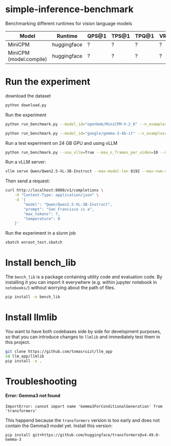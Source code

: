 # simple-inference-benchmark
Benchmarking different runtimes for vision language models


| Model                   | Runtime     | QPS@1 | TPS@1 | TPQ@1 | VRAMpeak@1 |
| ----------------------- | ----------- | ----- | ----- | ----- | ---------- |
| MiniCPM                 | huggingface | ?     | ?     | ?     | ?          |
| MiniCPM (model.compile) | huggingface | ?     | ?     | ?     | ?          |

# Run the experiment
download the dataset
```bash
python download.py
```

Run the experiment
```bash
python run_benchmark.py --model_id="openbmb/MiniCPM-V-2_6" --n_examples=300

python run_benchmark.py --model_id="google/gemma-3-4b-it" --n_examples=300
```

Run a test experiment on 24 GB GPU and using vLLM

```bash
python run_benchmark.py --use_vllm=True --max_n_frames_per_video=10 --model_id=Qwen/Qwen2.5-VL-3B-Instruct --vllm_max_model_len=16384 --n_examples=10
```

Run a vLLM server:

```bash
vllm serve Qwen/Qwen2.5-VL-3B-Instruct --max-model-len 8192 --max-num-seqs 8 --max-num-batched-tokens 16384 --dtype bfloat16
```

Then send a request:

```bash
curl http://localhost:8000/v1/completions \
    -H "Content-Type: application/json" \
    -d '{
        "model": "Qwen/Qwen2.5-VL-3B-Instruct",
        "prompt": "San Francisco is a",
        "max_tokens": 7,
        "temperature": 0
    }'
```

Run the experiment in a slurm job
```bash
sbatch enroot_test.sbatch
```
# Install bench_lib
The `bench_lib` is a package containing utility code and evaluation code. By installing it you can import it everywhere (e.g. within jupyter notebook in `notebooks/`) without worrying about the path of files. 
```bash
pip install -e bench_lib
```

# Install llmlib
You want to have both codebases side by side for development purposes, so that you can introduce changes to `llmlib` and immediately test them in this project.
```bash
git clone https://github.com/tomasruizt/llm_app
cd llm_app/llmlib
pip install -e .
```

# Troubleshooting

#### Error: Gemma3 not found
```shell
ImportError: cannot import name 'Gemma3ForConditionalGeneration' from 'transformers'
```
This happend because the `transformers` version is too early and does not contain the Gemma3 model yet. Install this version:
```shell
pip install git+https://github.com/huggingface/transformers@v4.49.0-Gemma-3
```